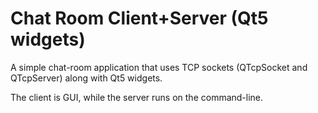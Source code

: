 # Chat Room Client+Server (Qt5 widgets)

A simple chat-room application that uses TCP sockets (QTcpSocket and QTcpServer) along with Qt5 widgets.

The client is GUI, while the server runs on the command-line.
